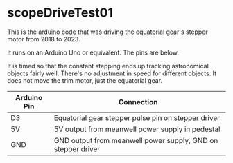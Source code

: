 # scopeDriveTest01

This is the arduino code that was driving the equatorial gear's stepper motor from 2018 to 2023. 

It runs on an Arduino Uno or equivalent. The pins are below.

It is timed so that the constant stepping ends up tracking astronomical objects fairly well. There's no adjustment in speed for different objects. It does not move the trim motor, just the equatorial gear.

| Arduino Pin                   | Connection                                                   |
| ----------------------------- | ------------------------------------------------------------ |
| D3                            | Equatorial gear stepper pulse pin on stepper driver          |
| 5V                            | 5V output from meanwell power supply in pedestal             |
| GND                           | GND output from meanwell power supply, GND on stepper driver |

